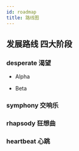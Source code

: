 ```yaml
---
id: roadmap
title: 路线图
---
```

## 发展路线 四大阶段

### desperate 渴望
- Alpha 
    
- Beta
### symphony 交响乐
### rhapsody 狂想曲
### heartbeat 心跳
